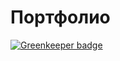 # Портфолио

[![Greenkeeper badge](https://badges.greenkeeper.io/rapt0p7/portfolio.svg)](https://greenkeeper.io/)